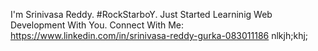 I'm Srinivasa Reddy.
#RockStarboY.
Just Started Learninig Web Development With You.
Connect With Me: https://www.linkedin.com/in/srinivasa-reddy-gurka-083011186
nlkjh;khj;
